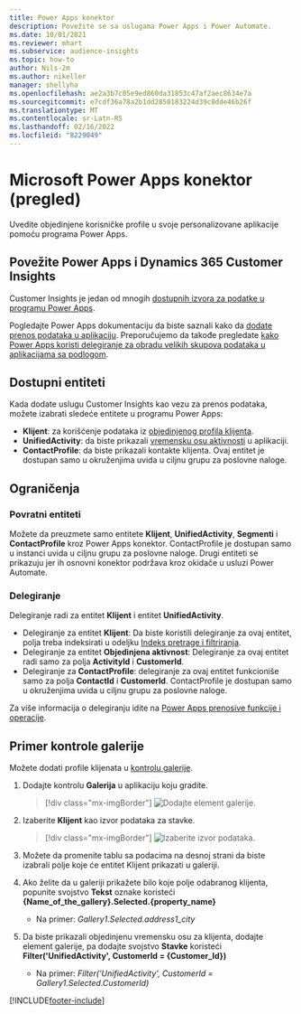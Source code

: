 ```yaml
---
title: Power Apps konektor
description: Povežite se sa uslugama Power Apps i Power Automate.
ms.date: 10/01/2021
ms.reviewer: mhart
ms.subservice: audience-insights
ms.topic: how-to
author: Nils-2m
ms.author: nikeller
manager: shellyha
ms.openlocfilehash: ae2a3b7c05e9ed860da31853c47af2aec8634e7a
ms.sourcegitcommit: e7cdf36a78a2b1dd2850183224d39c8dde46b26f
ms.translationtype: MT
ms.contentlocale: sr-Latn-RS
ms.lasthandoff: 02/16/2022
ms.locfileid: "8229049"
---
```

# <a name="microsoft-power-apps-connector-preview"></a>Microsoft Power Apps konektor (pregled)

Uvedite objedinjene korisničke profile u svoje personalizovane aplikacije pomoću programa Power Apps.

## <a name="connect-power-apps-and-dynamics-365-customer-insights"></a>Povežite Power Apps i Dynamics 365 Customer Insights

Customer Insights je jedan od mnogih [dostupnih izvora za podatke u programu Power Apps](/powerapps/maker/canvas-apps/working-with-data-sources).

Pogledajte Power Apps dokumentaciju da biste saznali kako da [dodate prenos podataka u aplikaciju](/powerapps/maker/canvas-apps/add-data-connection). Preporučujemo da takođe pregledate [kako Power Apps koristi delegiranje za obradu velikih skupova podataka u aplikacijama sa podlogom](/powerapps/maker/canvas-apps/delegation-overview).

## <a name="available-entities"></a>Dostupni entiteti

Kada dodate uslugu Customer Insights kao vezu za prenos podataka, možete izabrati sledeće entitete u programu Power Apps:

- **Klijent**: za korišćenje podataka iz [objedinjenog profila klijenta](customer-profiles.md).
- **UnifiedActivity**: da biste prikazali [vremensku osu aktivnosti](activities.md) u aplikaciji.
- **ContactProfile**: da biste prikazali kontakte klijenta. Ovaj entitet je dostupan samo u okruženjima uvida u ciljnu grupu za poslovne naloge.

## <a name="limitations"></a>Ograničenja

### <a name="retrievable-entities"></a>Povratni entiteti

Možete da preuzmete samo entitete **Klijent**, **UnifiedActivity**, **Segmenti** i **ContactProfile** kroz Power Apps konektor. ContactProfile je dostupan samo u instanci uvida u ciljnu grupu za poslovne naloge. Drugi entiteti se prikazuju jer ih osnovni konektor podržava kroz okidače u usluzi Power Automate.

### <a name="delegation"></a>Delegiranje

Delegiranje radi za entitet **Klijent** i entitet **UnifiedActivity**. 

- Delegiranje za entitet **Klijent**: Da biste koristili delegiranje za ovaj entitet, polja treba indeksirati u odeljku [Indeks pretrage i filtriranja](search-filter-index.md).  
- Delegiranje za entitet **Objedinjena aktivnost**: Delegiranje za ovaj entitet radi samo za polja **ActivityId** i **CustomerId**.  
- Delegiranje za **ContactProfile**: delegiranje za ovaj entitet funkcioniše samo za polja **ContactId** i **CustomerId**. ContactProfile je dostupan samo u okruženjima uvida u ciljnu grupu za poslovne naloge.

Za više informacija o delegiranju idite na [Power Apps prenosive funkcije i operacije](/powerapps/maker/canvas-apps/delegation-overview). 

## <a name="example-gallery-control"></a>Primer kontrole galerije

Možete dodati profile klijenata u [kontrolu galerije](/powerapps/maker/canvas-apps/add-gallery).

1. Dodajte kontrolu **Galerija** u aplikaciju koju gradite.

    > [!div class="mx-imgBorder"]
    > ![Dodajte element galerije.](media/connector-powerapps9.png "Dodajte element galerije.")

2. Izaberite **Klijent** kao izvor podataka za stavke.

    > [!div class="mx-imgBorder"]
    > ![Izaberite izvor podataka.](media/choose-datasource-powerapps.png "Izaberite izvor podataka.")

3. Možete da promenite tablu sa podacima na desnoj strani da biste izabrali polje koje će entitet Klijent prikazati u galeriji.

4. Ako želite da u galeriji prikažete bilo koje polje odabranog klijenta, popunite svojstvo **Tekst** oznake koristeći **{Name_of_the_gallery}.Selected.{property_name}**  
    - Na primer: _Gallery1.Selected.address1_city_

5. Da biste prikazali objedinjenu vremensku osu za klijenta, dodajte element galerije, pa dodajte svojstvo **Stavke** koristeći **Filter('UnifiedActivity', CustomerId = {Customer_Id})**  
    - Na primer: _Filter('UnifiedActivity', CustomerId = Gallery1.Selected.CustomerId)_


[!INCLUDE[footer-include](../includes/footer-banner.md)]
